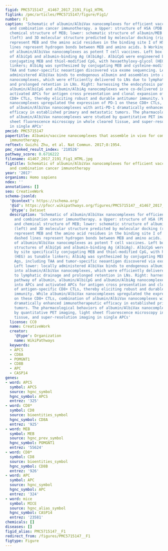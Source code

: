 ```yaml
---
figid: PMC5715147__41467_2017_2191_Fig1_HTML
figlink: /pmc/articles/PMC5715147/figure/Fig1/
number: F1
caption: 'Schematic of albumin/AlbiVax nanocomplexes for efficient vaccine delivery
  and combination cancer immunotherapy. a Upper: structure of HSA (PDB ID: 2BXH) and
  chemical structure of MEB; lower: schematic structure of albumin/MEB nanocomplexes
  (left) and 3D molecular structure predicted by molecular docking (right). Sticks
  represent MEB and the amino acid residues in the binding site I of HSA. Green dashed
  lines represent hydrogen bonds between MEB and amino acids. b Working mechanism
  of albumin/AlbiVax nanocomplexes as potent T cell vaccines. Left box: modular structures
  of AlbiCpG and albumin-binding Ag (AlbiAg). AlbiCpG were engineered by site specifically
  conjugating MEB and thiol-modified CpG, with hexaethyloxy-glycol (HEG) as tunable
  linkers; AlbiAg was synthesized by conjugating MEB and cysteine-modified Ags, including
  TAA and tumor-specific neoantigen discovered via exome sequencing. Left lower: locally
  administered AlbiVax binds to endogenous albumin and assembles into albumin/AlbiVax
  nanocomplexes, which were efficiently delivered to LNs due to lymphatic drainage
  and prolonged retention in LNs. Right: harnessing the endocytosis pathway of albumin,
  albumin/AlbiCpG and albumin/AlbiAg nanocomplexes were co-delivered into APCs and
  activated APCs for antigen cross presentation and clonal expansion of antigen-specific
  CD8+ CTLs, thereby eliciting robust and durable antitumor immunity. While albumin/AlbiVax
  nanocomplexes upregulated the expression of PD-1 on these CD8+ CTLs, combination
  of albumin/AlbiVax nanocomplexes with anti-PD-1 dramatically enhanced immunotherapeutic
  efficacy in established primary and metastatic tumors. The pharmacological behaviors
  of albumin/AlbiVax nanocomplexes were studied by quantitative PET imaging, light
  sheet fluorescence microscopy in whole cleared tissue, and super-resolution imaging
  in single APCs'
pmcid: PMC5715147
papertitle: Albumin/vaccine nanocomplexes that assemble in vivo for combination cancer
  immunotherapy.
reftext: Guizhi Zhu, et al. Nat Commun. 2017;8:1954.
pmc_ranked_result_index: '210526'
pathway_score: 0.6716222
filename: 41467_2017_2191_Fig1_HTML.jpg
figtitle: Schematic of albumin/AlbiVax nanocomplexes for efficient vaccine delivery
  and combination cancer immunotherapy
year: '2017'
organisms: Homo sapiens
ndex: ''
annotations: []
seo: CreativeWork
schema-jsonld:
  '@context': https://schema.org/
  '@id': https://pfocr.wikipathways.org/figures/PMC5715147__41467_2017_2191_Fig1_HTML.html
  '@type': Dataset
  description: 'Schematic of albumin/AlbiVax nanocomplexes for efficient vaccine delivery
    and combination cancer immunotherapy. a Upper: structure of HSA (PDB ID: 2BXH)
    and chemical structure of MEB; lower: schematic structure of albumin/MEB nanocomplexes
    (left) and 3D molecular structure predicted by molecular docking (right). Sticks
    represent MEB and the amino acid residues in the binding site I of HSA. Green
    dashed lines represent hydrogen bonds between MEB and amino acids. b Working mechanism
    of albumin/AlbiVax nanocomplexes as potent T cell vaccines. Left box: modular
    structures of AlbiCpG and albumin-binding Ag (AlbiAg). AlbiCpG were engineered
    by site specifically conjugating MEB and thiol-modified CpG, with hexaethyloxy-glycol
    (HEG) as tunable linkers; AlbiAg was synthesized by conjugating MEB and cysteine-modified
    Ags, including TAA and tumor-specific neoantigen discovered via exome sequencing.
    Left lower: locally administered AlbiVax binds to endogenous albumin and assembles
    into albumin/AlbiVax nanocomplexes, which were efficiently delivered to LNs due
    to lymphatic drainage and prolonged retention in LNs. Right: harnessing the endocytosis
    pathway of albumin, albumin/AlbiCpG and albumin/AlbiAg nanocomplexes were co-delivered
    into APCs and activated APCs for antigen cross presentation and clonal expansion
    of antigen-specific CD8+ CTLs, thereby eliciting robust and durable antitumor
    immunity. While albumin/AlbiVax nanocomplexes upregulated the expression of PD-1
    on these CD8+ CTLs, combination of albumin/AlbiVax nanocomplexes with anti-PD-1
    dramatically enhanced immunotherapeutic efficacy in established primary and metastatic
    tumors. The pharmacological behaviors of albumin/AlbiVax nanocomplexes were studied
    by quantitative PET imaging, light sheet fluorescence microscopy in whole cleared
    tissue, and super-resolution imaging in single APCs'
  license: CC0
  name: CreativeWork
  creator:
    '@type': Organization
    name: WikiPathways
  keywords:
  - APCS
  - CD8A
  - POMGNT1
  - CD8B
  - APC
  - CASP14
genes:
- word: APCS
  symbol: APCS
  source: hgnc_symbol
  hgnc_symbol: APCS
  entrez: '325'
- word: CD8*
  symbol: CD8
  source: bioentities_symbol
  hgnc_symbol: CD8A
  entrez: '925'
- word: MEB
  symbol: MEB
  source: hgnc_prev_symbol
  hgnc_symbol: POMGNT1
  entrez: '55624'
- word: CD8*
  symbol: CD8
  source: bioentities_symbol
  hgnc_symbol: CD8B
  entrez: '926'
- word: APC
  symbol: APC
  source: hgnc_symbol
  hgnc_symbol: APC
  entrez: '324'
- word: mice
  symbol: MICE
  source: hgnc_alias_symbol
  hgnc_symbol: CASP14
  entrez: '23581'
chemicals: []
diseases: []
figid_alias: PMC5715147__F1
redirect_from: /figures/PMC5715147__F1
figtype: Figure
---
```

